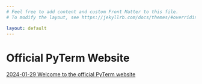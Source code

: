 ```yaml
---
# Feel free to add content and custom Front Matter to this file.
# To modify the layout, see https://jekyllrb.com/docs/themes/#overriding-theme-defaults

layout: default
---
```

# Official PyTerm Website

[2024-01-29 Welcome to the official PyTerm website](/Welcome)
